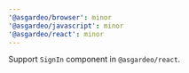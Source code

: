 ```yaml
---
'@asgardeo/browser': minor
'@asgardeo/javascript': minor
'@asgardeo/react': minor
---
```


Support `SignIn` component in `@asgardeo/react`.
